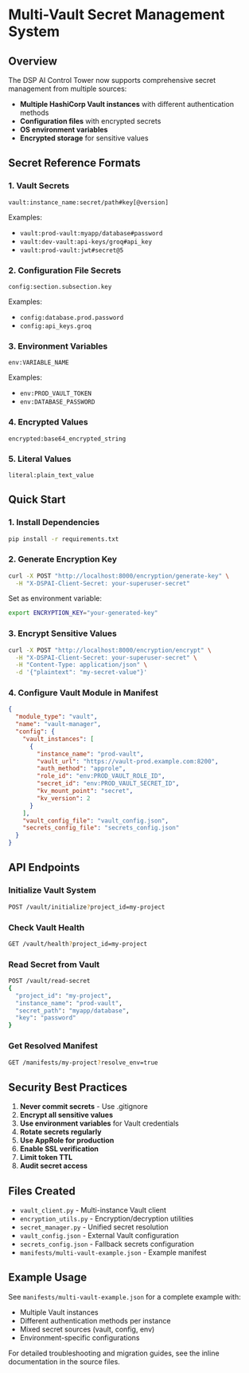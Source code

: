 # Multi-Vault Secret Management System

## Overview

The DSP AI Control Tower now supports comprehensive secret management from multiple sources:
- **Multiple HashiCorp Vault instances** with different authentication methods
- **Configuration files** with encrypted secrets
- **OS environment variables**
- **Encrypted storage** for sensitive values

## Secret Reference Formats

### 1. Vault Secrets
```
vault:instance_name:secret/path#key[@version]
```

Examples:
- `vault:prod-vault:myapp/database#password`
- `vault:dev-vault:api-keys/groq#api_key`
- `vault:prod-vault:jwt#secret@5`

### 2. Configuration File Secrets
```
config:section.subsection.key
```

Examples:
- `config:database.prod.password`
- `config:api_keys.groq`

### 3. Environment Variables
```
env:VARIABLE_NAME
```

Examples:
- `env:PROD_VAULT_TOKEN`
- `env:DATABASE_PASSWORD`

### 4. Encrypted Values
```
encrypted:base64_encrypted_string
```

### 5. Literal Values
```
literal:plain_text_value
```

## Quick Start

### 1. Install Dependencies
```bash
pip install -r requirements.txt
```

### 2. Generate Encryption Key
```bash
curl -X POST "http://localhost:8000/encryption/generate-key" \
  -H "X-DSPAI-Client-Secret: your-superuser-secret"
```

Set as environment variable:
```bash
export ENCRYPTION_KEY="your-generated-key"
```

### 3. Encrypt Sensitive Values
```bash
curl -X POST "http://localhost:8000/encryption/encrypt" \
  -H "X-DSPAI-Client-Secret: your-superuser-secret" \
  -H "Content-Type: application/json" \
  -d '{"plaintext": "my-secret-value"}'
```

### 4. Configure Vault Module in Manifest

```json
{
  "module_type": "vault",
  "name": "vault-manager",
  "config": {
    "vault_instances": [
      {
        "instance_name": "prod-vault",
        "vault_url": "https://vault-prod.example.com:8200",
        "auth_method": "approle",
        "role_id": "env:PROD_VAULT_ROLE_ID",
        "secret_id": "env:PROD_VAULT_SECRET_ID",
        "kv_mount_point": "secret",
        "kv_version": 2
      }
    ],
    "vault_config_file": "vault_config.json",
    "secrets_config_file": "secrets_config.json"
  }
}
```

## API Endpoints

### Initialize Vault System
```bash
POST /vault/initialize?project_id=my-project
```

### Check Vault Health
```bash
GET /vault/health?project_id=my-project
```

### Read Secret from Vault
```bash
POST /vault/read-secret
{
  "project_id": "my-project",
  "instance_name": "prod-vault",
  "secret_path": "myapp/database",
  "key": "password"
}
```

### Get Resolved Manifest
```bash
GET /manifests/my-project?resolve_env=true
```

## Security Best Practices

1. **Never commit secrets** - Use .gitignore
2. **Encrypt all sensitive values**
3. **Use environment variables** for Vault credentials
4. **Rotate secrets regularly**
5. **Use AppRole for production**
6. **Enable SSL verification**
7. **Limit token TTL**
8. **Audit secret access**

## Files Created

- `vault_client.py` - Multi-instance Vault client
- `encryption_utils.py` - Encryption/decryption utilities
- `secret_manager.py` - Unified secret resolution
- `vault_config.json` - External Vault configuration
- `secrets_config.json` - Fallback secrets configuration
- `manifests/multi-vault-example.json` - Example manifest

## Example Usage

See `manifests/multi-vault-example.json` for a complete example with:
- Multiple Vault instances
- Different authentication methods per instance
- Mixed secret sources (vault, config, env)
- Environment-specific configurations

For detailed troubleshooting and migration guides, see the inline documentation in the source files.
